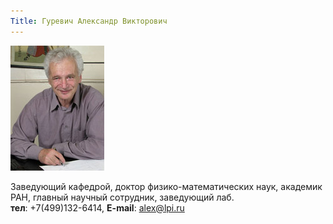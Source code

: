 ```yaml
---
Title: Гуревич Александр Викторович
---
```


![Гуревич Александр Викторович](images/GurevichAV.jpg)

Заведующий кафедрой, доктор физико-математических наук, академик РАН, главный научный сотрудник, заведующий лаб.<br>
**тел**: +7(499)132-6414, **E-mail**: [alex@lpi.ru](mailto:alex@lpi.ru)
